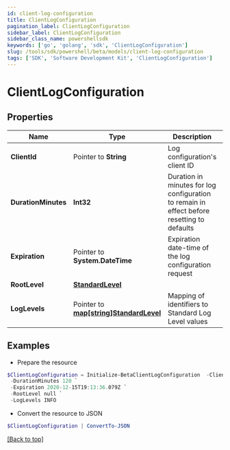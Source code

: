 ```yaml
---
id: client-log-configuration
title: ClientLogConfiguration
pagination_label: ClientLogConfiguration
sidebar_label: ClientLogConfiguration
sidebar_class_name: powershellsdk
keywords: ['go', 'golang', 'sdk', 'ClientLogConfiguration'] 
slug: /tools/sdk/powershell/beta/models/client-log-configuration
tags: ['SDK', 'Software Development Kit', 'ClientLogConfiguration']
---
```



# ClientLogConfiguration

## Properties

Name | Type | Description | Notes
------------ | ------------- | ------------- | -------------
**ClientId** |  Pointer to **String** | Log configuration&#39;s client ID | [optional] 
**DurationMinutes** |  **Int32** | Duration in minutes for log configuration to remain in effect before resetting to defaults | 
**Expiration** |  Pointer to **System.DateTime** | Expiration date-time of the log configuration request | [optional] 
**RootLevel** |  [**StandardLevel**](standard-level) |  | 
**LogLevels** |  Pointer to [**map[string]StandardLevel**](standard-level) | Mapping of identifiers to Standard Log Level values | [optional] 

## Examples

- Prepare the resource
```powershell
$ClientLogConfiguration = Initialize-BetaClientLogConfiguration  -ClientId aClientId `
 -DurationMinutes 120 `
 -Expiration 2020-12-15T19:13:36.079Z `
 -RootLevel null `
 -LogLevels INFO
```

- Convert the resource to JSON
```powershell
$ClientLogConfiguration | ConvertTo-JSON
```


[[Back to top]](#) 

